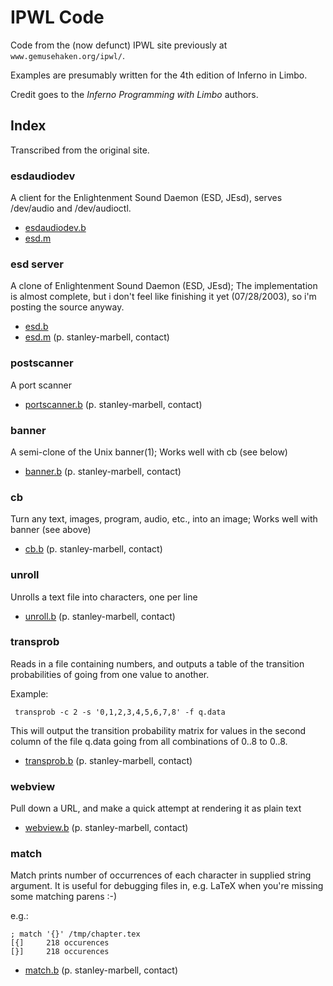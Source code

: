 # IPWL Code

Code from the (now defunct) IPWL site previously at `www.gemusehaken.org/ipwl/`.

Examples are presumably written for the 4th edition of Inferno in Limbo.

Credit goes to the *Inferno Programming with Limbo* authors.

## Index

Transcribed from the original site.

### esdaudiodev

A client for the Enlightenment Sound Daemon (ESD, JEsd), serves /dev/audio and /dev/audioctl.

- [esdaudiodev.b](./esdaudiodev.b)
- [esd.m](./esd.m)

### esd server

A clone of Enlightenment Sound Daemon (ESD, JEsd); The implementation is almost complete, but i don't feel like finishing it yet (07/28/2003), so i'm posting the source anyway.

- [esd.b](./esd.b)
- [esd.m](./esd.m)  (p. stanley-marbell, contact)

### postscanner

A port scanner

- [portscanner.b](./portscanner.b)  (p. stanley-marbell, contact)

### banner

A semi-clone of the Unix banner(1); Works well with cb (see below)

- [banner.b](./banner.b)  (p. stanley-marbell, contact)

### cb

Turn any text, images, program, audio, etc., into an image; Works well with banner (see above)

- [cb.b](./cb.b>)  (p. stanley-marbell, contact)

### unroll

Unrolls a text file into characters, one per line

- [unroll.b](./unroll.b)  (p. stanley-marbell, contact)

### transprob

Reads in a file containing numbers, and outputs a table of the transition probabilities of going from one value to another.

Example:

     transprob -c 2 -s '0,1,2,3,4,5,6,7,8' -f q.data

This will output the transition probability matrix for values in the second column of the file q.data going from all combinations of 0..8 to 0..8.

- [transprob.b](./transprob.b)  (p. stanley-marbell, contact)

### webview

Pull down a URL, and make a quick attempt at rendering it as plain text

- [webview.b](./webview.b)  (p. stanley-marbell, contact)

### match

Match prints number of occurrences of each character in supplied string argument. It is useful for debugging files in, e.g. LaTeX when you're missing some matching parens :-)

e.g.:

	; match '{}' /tmp/chapter.tex
	[{]     218 occurences
	[}]     218 occurences


- [match.b](./match.b)  (p. stanley-marbell, contact)
